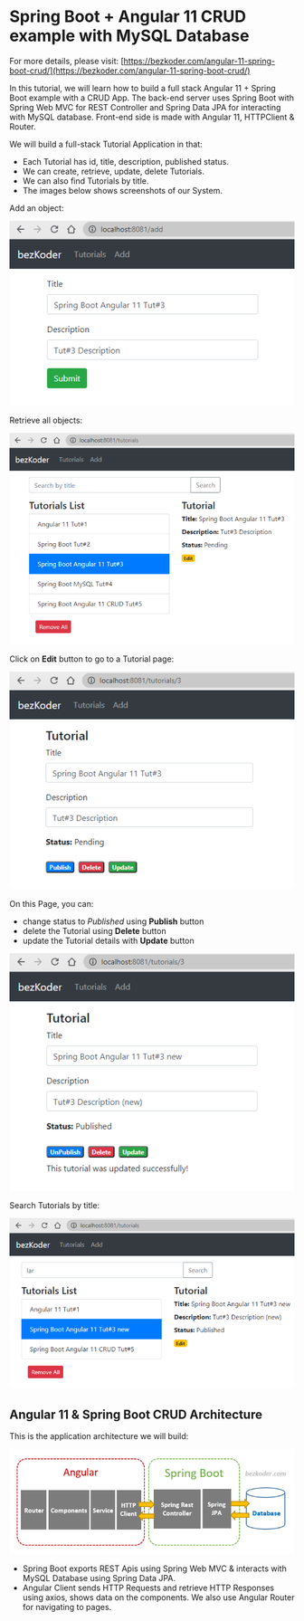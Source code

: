 # Spring Boot + Angular 11 CRUD example with MySQL Database

For more details, please visit:
[https://bezkoder.com/angular-11-spring-boot-crud/](https://bezkoder.com/angular-11-spring-boot-crud/)

In this tutorial, we will learn how to build a full stack Angular 11 + Spring Boot example with a CRUD App. The back-end server uses Spring Boot with Spring Web MVC for REST Controller and Spring Data JPA for interacting with MySQL database. Front-end side is made with Angular 11, HTTPClient & Router.

We will build a full-stack Tutorial Application in that:

- Each Tutorial has id, title, description, published status.
- We can create, retrieve, update, delete Tutorials.
- We can also find Tutorials by title.
- The images below shows screenshots of our System.

Add an object:

![spring-boot-angular-11-crud-example-add-tutorial](spring-boot-angular-11-crud-example-add-tutorial.png)

Retrieve all objects:

![spring-boot-angular-11-crud-example-retrieve-all-tutorial](spring-boot-angular-11-crud-example-retrieve-all-tutorial.png)

Click on **Edit** button to go to a Tutorial page:

![spring-boot-angular-11-crud-example-retrieve-one-tutorial](spring-boot-angular-11-crud-example-retrieve-one-tutorial.png)

On this Page, you can:

- change status to *Published* using **Publish** button
- delete the Tutorial using **Delete** button
- update the Tutorial details with **Update** button

![spring-boot-angular-11-crud-example-update-tutorial](spring-boot-angular-11-crud-example-update-tutorial.png)

Search Tutorials by title:

![spring-boot-angular-11-crud-example-search-tutorial](spring-boot-angular-11-crud-example-search-tutorial.png)

## Angular 11 & Spring Boot CRUD Architecture
This is the application architecture we will build:

![spring-boot-angular-11-crud-example-architecture](spring-boot-angular-11-crud-example-architecture.png)

- Spring Boot exports REST Apis using Spring Web MVC & interacts with MySQL Database using Spring Data JPA.
- Angular Client sends HTTP Requests and retrieve HTTP Responses using axios, shows data on the components. We also use Angular Router for navigating to pages.
